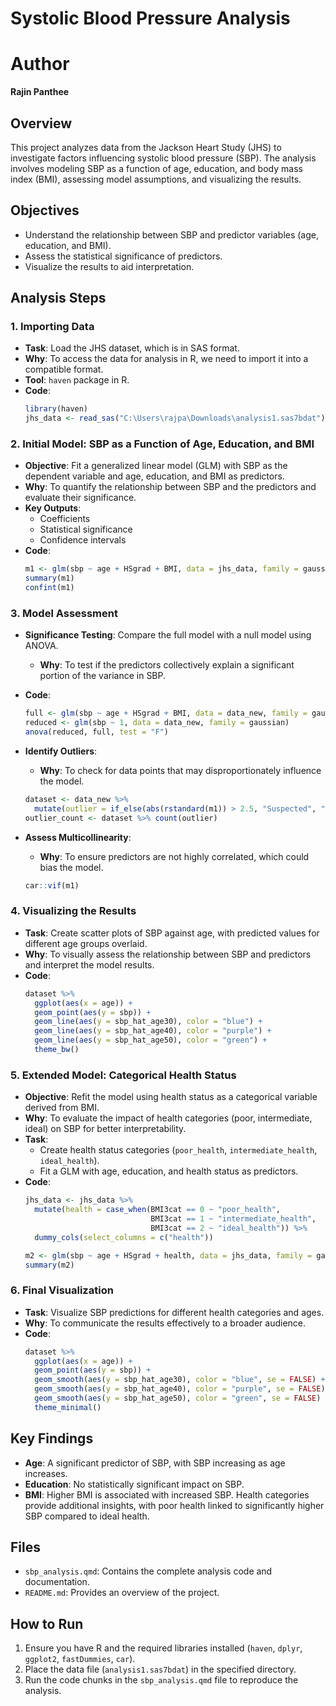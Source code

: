 

# Systolic Blood Pressure Analysis
# Author
**Rajin Panthee**

## Overview
This project analyzes data from the Jackson Heart Study (JHS) to investigate factors influencing systolic blood pressure (SBP). The analysis involves modeling SBP as a function of age, education, and body mass index (BMI), assessing model assumptions, and visualizing the results.

## Objectives
- Understand the relationship between SBP and predictor variables (age, education, and BMI).
- Assess the statistical significance of predictors.
- Visualize the results to aid interpretation.

## Analysis Steps

### 1. Importing Data
- **Task**: Load the JHS dataset, which is in SAS format.
- **Why**: To access the data for analysis in R, we need to import it into a compatible format.
- **Tool**: `haven` package in R.
- **Code**:
  ```r
  library(haven)
  jhs_data <- read_sas("C:\Users\rajpa\Downloads\analysis1.sas7bdat")
  ```

### 2. Initial Model: SBP as a Function of Age, Education, and BMI
- **Objective**: Fit a generalized linear model (GLM) with SBP as the dependent variable and age, education, and BMI as predictors.
- **Why**: To quantify the relationship between SBP and the predictors and evaluate their significance.
- **Key Outputs**:
  - Coefficients
  - Statistical significance
  - Confidence intervals
- **Code**:
  ```r
  m1 <- glm(sbp ~ age + HSgrad + BMI, data = jhs_data, family = gaussian)
  summary(m1)
  confint(m1)
  ```

### 3. Model Assessment
- **Significance Testing**: Compare the full model with a null model using ANOVA.
  - **Why**: To test if the predictors collectively explain a significant portion of the variance in SBP.
- **Code**:
  ```r
  full <- glm(sbp ~ age + HSgrad + BMI, data = data_new, family = gaussian)
  reduced <- glm(sbp ~ 1, data = data_new, family = gaussian)
  anova(reduced, full, test = "F")
  ```

- **Identify Outliers**:
  - **Why**: To check for data points that may disproportionately influence the model.
  ```r
  dataset <- data_new %>%
    mutate(outlier = if_else(abs(rstandard(m1)) > 2.5, "Suspected", "Not Suspected"))
  outlier_count <- dataset %>% count(outlier)
  ```

- **Assess Multicollinearity**:
  - **Why**: To ensure predictors are not highly correlated, which could bias the model.
  ```r
  car::vif(m1)
  ```

### 4. Visualizing the Results
- **Task**: Create scatter plots of SBP against age, with predicted values for different age groups overlaid.
- **Why**: To visually assess the relationship between SBP and predictors and interpret the model results.
- **Code**:
  ```r
  dataset %>%
    ggplot(aes(x = age)) +
    geom_point(aes(y = sbp)) +
    geom_line(aes(y = sbp_hat_age30), color = "blue") +
    geom_line(aes(y = sbp_hat_age40), color = "purple") +
    geom_line(aes(y = sbp_hat_age50), color = "green") +
    theme_bw()
  ```

### 5. Extended Model: Categorical Health Status
- **Objective**: Refit the model using health status as a categorical variable derived from BMI.
- **Why**: To evaluate the impact of health categories (poor, intermediate, ideal) on SBP for better interpretability.
- **Task**:
  - Create health status categories (`poor_health`, `intermediate_health`, `ideal_health`).
  - Fit a GLM with age, education, and health status as predictors.
- **Code**:
  ```r
  jhs_data <- jhs_data %>%
    mutate(health = case_when(BMI3cat == 0 ~ "poor_health",
                              BMI3cat == 1 ~ "intermediate_health",
                              BMI3cat == 2 ~ "ideal_health")) %>%
    dummy_cols(select_columns = c("health"))

  m2 <- glm(sbp ~ age + HSgrad + health, data = jhs_data, family = gaussian)
  summary(m2)
  ```

### 6. Final Visualization
- **Task**: Visualize SBP predictions for different health categories and ages.
- **Why**: To communicate the results effectively to a broader audience.
- **Code**:
  ```r
  dataset %>%
    ggplot(aes(x = age)) +
    geom_point(aes(y = sbp)) +
    geom_smooth(aes(y = sbp_hat_age30), color = "blue", se = FALSE) +
    geom_smooth(aes(y = sbp_hat_age40), color = "purple", se = FALSE) +
    geom_smooth(aes(y = sbp_hat_age50), color = "green", se = FALSE) +
    theme_minimal()
  ```

## Key Findings
- **Age**: A significant predictor of SBP, with SBP increasing as age increases.
- **Education**: No statistically significant impact on SBP.
- **BMI**: Higher BMI is associated with increased SBP. Health categories provide additional insights, with poor health linked to significantly higher SBP compared to ideal health.

## Files
- `sbp_analysis.qmd`: Contains the complete analysis code and documentation.
- `README.md`: Provides an overview of the project.

## How to Run
1. Ensure you have R and the required libraries installed (`haven`, `dplyr`, `ggplot2`, `fastDummies`, `car`).
2. Place the data file (`analysis1.sas7bdat`) in the specified directory.
3. Run the code chunks in the `sbp_analysis.qmd` file to reproduce the analysis.

